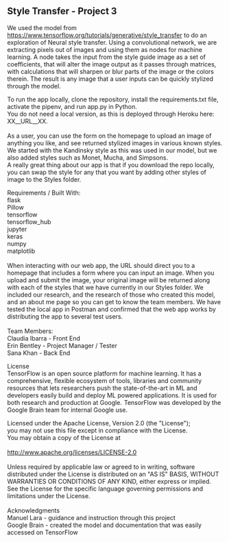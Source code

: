 <h2>Style Transfer - Project 3</h2>

We used the model from https://www.tensorflow.org/tutorials/generative/style_transfer to do an exploration of Neural style transfer. Using a convolutional network, we are extracting pixels out of images and using them as nodes for machine learning. A node takes the input from the style guide image as a set of coefficients, that will alter the image output as it passes through matrices, with calculations that will sharpen or blur parts of the image or the colors therein. The result is any image that a user inputs can be quickly stylized through the model. <br>

To run the app locally, clone the repository, install the requirements.txt file, activate the pipenv, and run app.py in Python.  <br>
You do not need a local version, as this is deployed through Heroku here: XX__URL__XX.  <br> <br>
As a user, you can use the form on the homepage to upload an image of anything you like, and see returned stylized images in various known styles.  <br>
We started with the Kandinsky style as this was used in our model, but we also added styles such as Monet, Mucha, and Simpsons. <br>
A really great thing about our app is that if you download the repo locally, you can swap the style for any that you want by adding other styles of image to the Styles folder.  <br>

<bold>Requirements / Built With: </bold><br>
flask <br>
Pillow <br>
tensorflow <br>
tensorflow_hub <br>
jupyter <br>
keras <br>
numpy <br>
matplotlib <br>
 <br>
When interacting with our web app, the URL should direct you to a homepage that includes a form where you can input an image. When you upload and submit the image, your original image will be returned along with each of the styles that we have currently in our Styles folder. We included our research, and the research of those who created this model, and an about me page so you can get to know the team members. We have tested the local app in Postman and confirmed that the web app works by distributing the app to several test users.  <br>
 <br>
<bold>Team Members: </bold><br>
Claudia Ibarra - Front End <br>
Erin Bentley - Project Manager / Tester <br>
Sana Khan - Back End <br>

<bold>License <br></bold>
TensorFlow is an open source platform for machine learning. It has a comprehensive, flexible ecosystem of tools, libraries and community resources that lets researchers push the state-of-the-art in ML and developers easily build and deploy ML powered applications. It is used for both research and production at Google.‍  TensorFlow was developed by the Google Brain team for internal Google use. <br>

Licensed under the Apache License, Version 2.0 (the "License"); <br>
you may not use this file except in compliance with the License. <br>
You may obtain a copy of the License at <br>
 <br>
    http://www.apache.org/licenses/LICENSE-2.0 <br>
 <br>
Unless required by applicable law or agreed to in writing, software
distributed under the License is distributed on an "AS IS" BASIS,
WITHOUT WARRANTIES OR CONDITIONS OF ANY KIND, either express or implied.
See the License for the specific language governing permissions and
limitations under the License. <br>
 <bold><br>
Acknowledgments </bold><br>
Manuel Lara - guidance and instruction through this project <br>
Google Brain - created the model and documentation that was easily accessed on TensorFlow  <br>
 <br>
